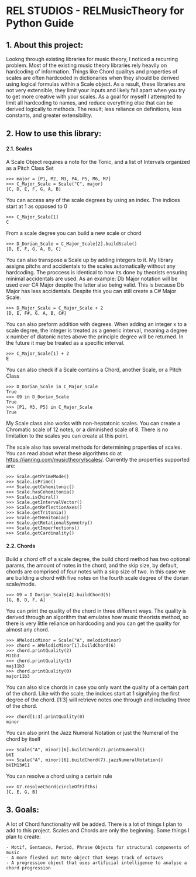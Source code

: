 # REL STUDIOS - RELMusicTheory for Python Guide

## 1. About this project:

Lookng through existing libraries for music theory, I noticed a recurring problem. Most of the existing music theory libraries
rely heavily on hardcoding of information. Things like Chord qualitys and properties of scales are often hardcoded in dictionaries
when they should be derived using logical formulas within a Scale object. As a result, these libraries are not very extensible, they limit your inputs and likely fall apart when you try to get more creative with your scales. As a goal for myself I attempted to limit all hardcoding to names, and reduce everything else that can be derived logically to methods. The result; less reliance on definitions, less constants, and greater extensibility.

## 2. How to use this library:

#### 2.1. Scales

A Scale Object requires a note for the Tonic, and a list of Intervals organized as a Pitch Class Set
```
>>> major = [P1, M2, M3, P4, P5, M6, M7]
>>> C_Major_Scale = Scale("C", major)
[C, D, E, F, G, A, B]
```

You can access any of the scale degrees by using an index. The indices start at 1 as opposed to 0
```
>>> C_Major_Scale[1]
C
```

From a scale degree you can build a new scale or chord
```
>>> D_Dorian_Scale = C_Major_Scale[2].buildScale()
[D, E, F, G, A, B, C]
```
You can also transpose a Scale up by adding integers to it. My library assigns pitchs and accidentals to the scales automatically without any hardcoding. The proccess is identical to how its done by theorists ensuring minimal accidentals are used. As an example:
Db Major notation will be used over C# Major despite the latter also being valid. This is because Db Major has less accidentals. Despite this you can still create a C# Major Scale.
```
>>> D_Major_Scale = C_Major_Scale + 2
[D, E, F#, G, A, B, C#]
```
You can also preform addition with degrees. When adding an integer x to a scale degree, the integer is treated as a generic interval, meaning a degree x number of diatonic notes above the principle degree will be returned. In the future it may be treated as a specific interval.
```
>>> C_Major_Scale[1] + 2
E
```
You can also check if a Scale contains a Chord, another Scale, or a Pitch Class
```
>>> D_Dorian_Scale in C_Major_Scale
True
>>> G9 in D_Dorian_Scale
True
>>> [P1, M3, P5] in C_Major_Scale
True
```
My Scale class also works with non-heptatonic scales. You can create a Chromatic scale of 12 notes, or a diminished scale of 8. There is no limitation to the scales you can create at this point.

The scale also has several methods for determining properties of scales. You can read about what these algorithms do at https://ianring.com/musictheory/scales/. Currently the properties supported are:
```
>>> Scale.getPrimeMode()
>>> Scale.isPrime()
>>> Scale.getCohemitonic()
>>> Scale.hasCohemitonia()
>>> Scale.isChiral()
>>> Scale.getIntervalVector()
>>> Scale.getReflectionAxes()
>>> Scale.getTritonia()
>>> Scale.getHemitonia()
>>> Scale.getRotationalSymmetry()
>>> Scale.getImperfections()
>>> Scale.getCardinality()
```
#### 2.2. Chords

Build a chord off of a scale degree, the build chord method has two optional params, the amount of notes in the chord, and the skip size, by default, chords are comprised of four notes with a skip size of two. In this case we are building a chord with five notes on the fourth scale degree of the dorian scale/mode.
```
>>> G9 = D_Dorian_Scale[4].buildChord(5)
[G, B, D, F, A]
```
You can print the quality of the chord in three different ways. The quality is derived through an algorithm that emulates how music theorists method, so there is very little reliance on hardcoding and you can get the quality for almost any chord.
```
>>> AMelodicMinor = Scale("A", melodicMinor)
>>> chord = AMelodicMinor[1].buildChord(6)
>>> chord.printQuality(2)
M11b3
>>> chord.printQuality(1)
maj11b3
>>> chord.printQuality(0)
major11b3
```
You can also slice chords in case you only want the quality of a certain part of the chord. Like with the scale, the indices start at 1 signifying the first degree of the chord. [1:3] will retrieve notes one through and including three of the chord.
```
>>> chord[1:3].printQuality(0)
minor
```
You can also print the Jazz Numeral Notation or just the Numeral of the chord by itself
```
>>> Scale("A", minor)[6].buildChord(7).printNumeral()
bVI
>>> Scale("A", minor)[6].buildChord(7).jazzNumeralNotation()
bVIM13#11
```
You can resolve a chord using a certain rule
```
>>> G7.resolveChord(circleOfFifths)
[C, E, G, B]
```
## 3. Goals:

A lot of Chord functionality will be added. There is a lot of things I plan to add to this project. Scales and Chords are only the beginning. Some things I plan to create:
```
- Motif, Sentance, Period, Phrase Objects for structural components of music
- A more fleshed out Note object that keeps track of octaves
- A progression object that uses artificial intelligence to analyse a chord progression
```
